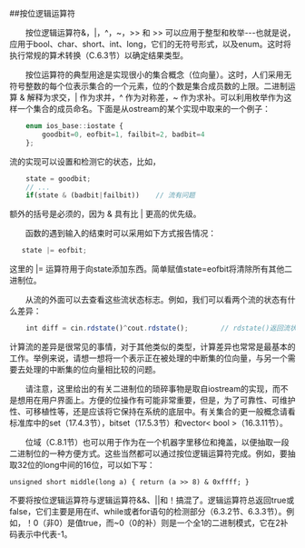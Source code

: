 ##按位逻辑运算符

&emsp;&emsp;按位逻辑运算符&，|，^，~，>> 和 >> 可以应用于整型和枚举---也就是说，应用于bool、char、short、int、long，它们的无符号形式，以及enum。这时将执行常规的算术转换（C.6.3节）以确定结果类型。

&emsp;&emsp;按位运算符的典型用途是实现很小的集合概念（位向量）。这时，人们采用无符号整数的每个位表示集合的一个元素，位的个数是集合成员数的上限。二进制运算 & 解释为求交，| 作为求并，^ 作为对称差，~ 作为求补。可以利用枚举作为这样一个集合的成员命名。下面是从ostream的某个实现中取来的一个例子：

```javascript
    enum ios_base::iostate {
        goodbit=0, eofbit=1, failbit=2, badbit=4
    };
```

流的实现可以设置和检测它的状态，比如，

```javascript
    state = goodbit;
    // ...
    if(state & (badbit|failbit))    // 流有问题
```

额外的括号是必须的，因为 & 具有比 | 更高的优先级。

&emsp;&emsp;函数的遇到输入的结束时可以采用如下方式报告情况：

```javascript
   state |= eofbit; 
```

这里的 |= 运算符用于向state添加东西。简单赋值state=eofbit将清除所有其他二进制位。

&emsp;&emsp;从流的外面可以去查看这些流状态标志。例如，我们可以看两个流的状态有什么差异：

```javascript
    int diff = cin.rdstate()^cout.rdstate();        // rdstate()返回流状态
```

计算流的差异是很常见的事情，对于其他类似的类型，计算差异也常常是最基本的工作。举例来说，请想一想将一个表示正在被处理的中断集的位向量，与另一个需要去处理的中断集的位向量相比较的问题。

&emsp;&emsp;请注意，这里给出的有关二进制位的琐碎事物是取自iostream的实现，而不是想用在用户界面上。方便的位操作有可能非常重要，但是，为了可靠性、可维护性、可移植性等，还是应该将它保持在系统的底层中。有关集合的更一般概念请看标准库中的set（17.4.3节），bitset（17.5.3节）和vector< bool >（16.3.11节）。

&emsp;&emsp;位域（C.8.1节）也可以用于作为在一个机器字里移位和掩盖，以便抽取一段二进制位的一种方便方式。这些当然都可以通过按位逻辑运算符完成。例如，要抽取32位的long中间的16位，可以如下写：

    unsigned short middle(long a) { return (a >> 8) & 0xffff; }
    
不要将按位逻辑运算符与逻辑运算符&&、||和！搞混了。逻辑运算符总返回true或false，它们主要是用在if、while或者for语句的检测部分（6.3.2节、6.3.3节）。例如，！0（非0）是值true，而~0（0的补）则是一个全1的二进制模式，它在2补码表示中代表-1。












